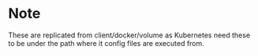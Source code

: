 # Note

These are replicated from client/docker/volume as Kubernetes need these to be under the path where it config files are executed from.
